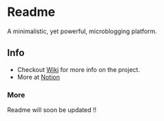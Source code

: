 # Readme

A minimalistic, yet powerful, microblogging platform.

## Info

- Checkout [Wiki](https://github.com/BRAVO68WEB/readme/wiki) for more info on the project.
- More at [Notion](https://b68.notion.site/README-615419a2451d4d9585cede65f9db7a83?pvs=4)

### More

Readme will soon be updated !!
